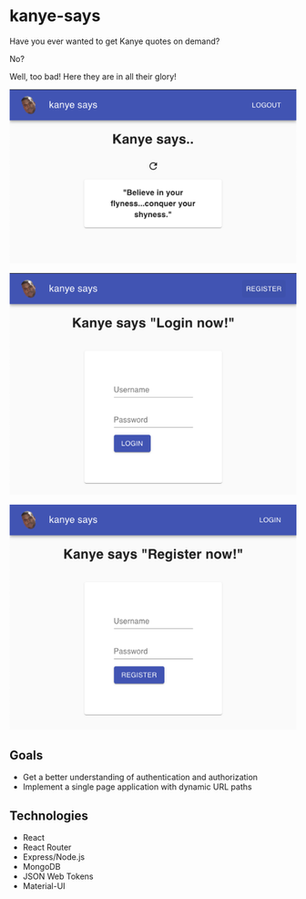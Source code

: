 # kanye-says

Have you ever wanted to get Kanye quotes on demand?

No?

Well, too bad! Here they are in all their glory!

![main](https://github.com/chyyeeah/kanye-says/blob/readme-images/images/main.png?raw=true)

![login](https://github.com/chyyeeah/kanye-says/blob/readme-images/images/login.png?raw=true)

![register](https://github.com/chyyeeah/kanye-says/blob/readme-images/images/register.png?raw=true)

## Goals
- Get a better understanding of authentication and authorization
- Implement a single page application with dynamic URL paths

## Technologies
- React
- React Router
- Express/Node.js
- MongoDB
- JSON Web Tokens
- Material-UI